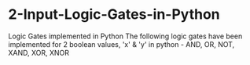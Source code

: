 # 2-Input-Logic-Gates-in-Python
Logic Gates implemented in Python
The following logic gates have been implemented for 2 boolean values, 'x' & 'y' in python - AND, OR, NOT, XAND, XOR, XNOR
